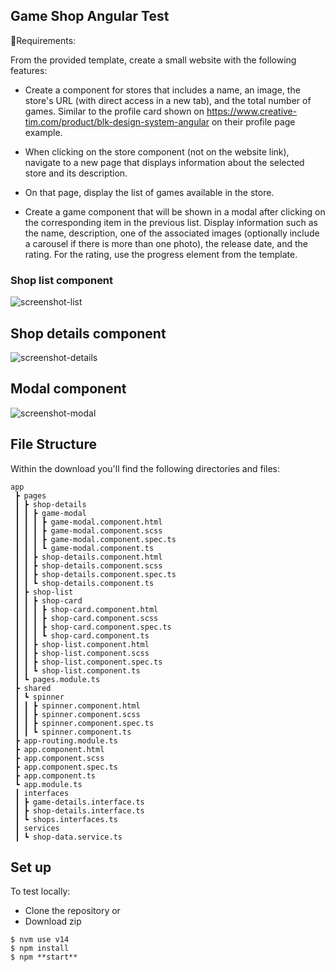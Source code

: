 ## Game Shop Angular Test

📝Requirements:

From the provided template, create a small website with the following features:

- Create a component for stores that includes a name, an image, the store's URL (with direct access in a new tab), and the total number of games. Similar to the profile card shown on https://www.creative-tim.com/product/blk-design-system-angular on their profile page example.

- When clicking on the store component (not on the website link), navigate to a new page that displays information about the selected store and its description.
- On that page, display the list of games available in the store.
- Create a game component that will be shown in a modal after clicking on the corresponding item in the previous list. Display information such as the name, description, one of the associated images (optionally include a carousel if there is more than one photo), the release date, and the rating. For the rating, use the progress element from the template.

### Shop list component
![screenshot-list](https://i.ibb.co/hR5n6x2/Captura-de-pantalla-2024-01-20-a-las-10-17-32.png)

## Shop details component
![screenshot-details](https://i.ibb.co/wL6tS2L/Captura-de-pantalla-2024-01-20-a-las-10-17-46.png)

## Modal component
![screenshot-modal](https://i.ibb.co/2kNzcQ7/Captura-de-pantalla-2024-01-20-a-las-10-17-55.png)

## File Structure
Within the download you'll find the following directories and files:

```
app
 ┣ pages
 ┃ ┣ shop-details
 ┃ ┃ ┣ game-modal
 ┃ ┃ ┃ ┣ game-modal.component.html
 ┃ ┃ ┃ ┣ game-modal.component.scss
 ┃ ┃ ┃ ┣ game-modal.component.spec.ts
 ┃ ┃ ┃ ┗ game-modal.component.ts
 ┃ ┃ ┣ shop-details.component.html
 ┃ ┃ ┣ shop-details.component.scss
 ┃ ┃ ┣ shop-details.component.spec.ts
 ┃ ┃ ┗ shop-details.component.ts
 ┃ ┣ shop-list
 ┃ ┃ ┣ shop-card
 ┃ ┃ ┃ ┣ shop-card.component.html
 ┃ ┃ ┃ ┣ shop-card.component.scss
 ┃ ┃ ┃ ┣ shop-card.component.spec.ts
 ┃ ┃ ┃ ┗ shop-card.component.ts
 ┃ ┃ ┣ shop-list.component.html
 ┃ ┃ ┣ shop-list.component.scss
 ┃ ┃ ┣ shop-list.component.spec.ts
 ┃ ┃ ┗ shop-list.component.ts
 ┃ ┗ pages.module.ts
 ┣ shared
 ┃ ┗ spinner
 ┃ ┃ ┣ spinner.component.html
 ┃ ┃ ┣ spinner.component.scss
 ┃ ┃ ┣ spinner.component.spec.ts
 ┃ ┃ ┗ spinner.component.ts
 ┣ app-routing.module.ts
 ┣ app.component.html
 ┣ app.component.scss
 ┣ app.component.spec.ts
 ┣ app.component.ts
 ┗ app.module.ts
 ┃ interfaces
 ┃ ┣ game-details.interface.ts
 ┃ ┣ shop-details.interface.ts
 ┃ ┗ shops.interfaces.ts
 ┃ services
 ┃ ┗ shop-data.service.ts

```
## Set up

To test locally:

- Clone the repository
or
- Download zip

```shell
$ nvm use v14
$ npm install
$ npm **start**

```
